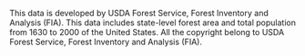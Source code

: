 This data is developed by USDA Forest Service, Forest Inventory and Analysis (FIA). 
This data includes state-level forest area and total population from 1630 to 2000 of the United States.
All the copyright belong to USDA Forest Service, Forest Inventory and Analysis (FIA). 

